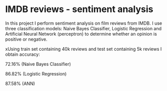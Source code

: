 # IMDB reviews - sentiment analysis

In this project I perform sentiment analysis on film reviews from IMDB. I use three classification models: Naive Bayes Classifier, Logistic Regression and Artificial Neural Network (perceptron) to determine whether an opinion is positive or negative.



xUsing train set containing 40k reviews and test set containing 5k reviews I obtain accuracy:

72.16% (Naive Bayes Classifier)

86.82% (Logistic Regression)

87.58% (ANN)

